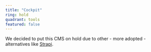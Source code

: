 ```yaml
---
title: "Cockpit"
ring: hold
quadrant: tools
featured: false
---
```


We decided to put this CMS on hold due to other - more adopted - alternatives like [Strapi](/tools/strapi/).
